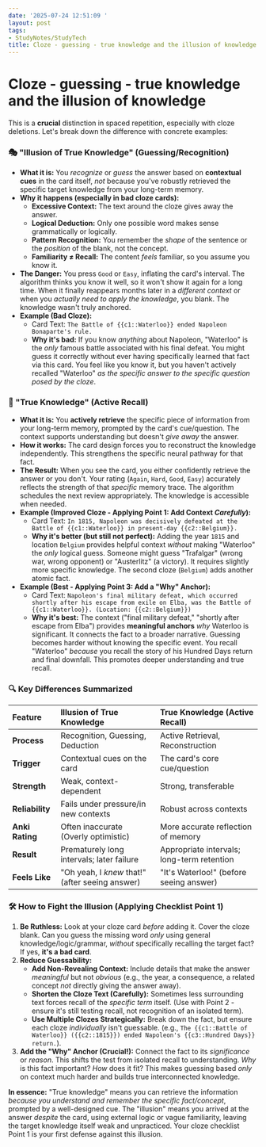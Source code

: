 ```yaml
---
date: '2025-07-24 12:51:09 '
layout: post
tags:
- StudyNotes/StudyTech
title: Cloze - guessing - true knowledge and the illusion of knowledge
---
```


# Cloze - guessing - true knowledge and the illusion of knowledge

This is a **crucial** distinction in spaced repetition, especially with cloze deletions. Let's break down the difference with concrete examples:

### 🎭 "Illusion of True Knowledge" (Guessing/Recognition)
*   **What it is:** You *recognize* or *guess* the answer based on **contextual cues** in the card itself, *not* because you've robustly retrieved the specific target knowledge from your long-term memory.
*   **Why it happens (especially in bad cloze cards):**
    *   **Excessive Context:** The text around the cloze gives away the answer.
    *   **Logical Deduction:** Only one possible word makes sense grammatically or logically.
    *   **Pattern Recognition:** You remember the *shape* of the sentence or the *position* of the blank, not the concept.
    *   **Familiarity ≠ Recall:** The content *feels* familiar, so you assume you know it.
*   **The Danger:** You press `Good` or `Easy`, inflating the card's interval. The algorithm thinks you know it well, so it won't show it again for a long time. When it finally reappears months later in a *different context* or when you *actually need to apply the knowledge*, you blank. The knowledge wasn't truly anchored.
*   **Example (Bad Cloze):**
    *   Card Text: `The Battle of {{c1::Waterloo}} ended Napoleon Bonaparte's rule.`
    *   **Why it's bad:** If you know *anything* about Napoleon, "Waterloo" is the *only* famous battle associated with his final defeat. You might guess it correctly without ever having specifically learned that fact via this card. You feel like you know it, but you haven't actively recalled "Waterloo" *as the specific answer to the specific question posed by the cloze*.

### 🧠 "True Knowledge" (Active Recall)
*   **What it is:** You **actively retrieve** the specific piece of information from your long-term memory, prompted by the card's cue/question. The context supports understanding but doesn't *give away* the answer.
*   **How it works:** The card design forces you to reconstruct the knowledge independently. This strengthens the specific neural pathway for that fact.
*   **The Result:** When you see the card, you either confidently retrieve the answer or you don't. Your rating (`Again`, `Hard`, `Good`, `Easy`) accurately reflects the strength of that *specific* memory trace. The algorithm schedules the next review appropriately. The knowledge is accessible when needed.
*   **Example (Improved Cloze - Applying Point 1: Add Context *Carefully*):**
    *   Card Text: `In 1815, Napoleon was decisively defeated at the Battle of {{c1::Waterloo}} in present-day {{c2::Belgium}}.`
    *   **Why it's better (but still not perfect):** Adding the year `1815` and location `Belgium` provides helpful context *without* making "Waterloo" the *only* logical guess. Someone might guess "Trafalgar" (wrong war, wrong opponent) or "Austerlitz" (a victory). It requires slightly more specific knowledge. The second cloze (`Belgium`) adds another atomic fact.
*   **Example (Best - Applying Point 3: Add a "Why" Anchor):**
    *   Card Text: `Napoleon's final military defeat, which occurred shortly after his escape from exile on Elba, was the Battle of {{c1::Waterloo}}. (Location: {{c2::Belgium}})`
    *   **Why it's best:** The context ("final military defeat," "shortly after escape from Elba") provides **meaningful anchors** *why* Waterloo is significant. It connects the fact to a broader narrative. Guessing becomes harder without knowing the specific event. You recall "Waterloo" *because* you recall the story of his Hundred Days return and final downfall. This promotes deeper understanding and true recall.

### 🔍 Key Differences Summarized

| Feature          | Illusion of True Knowledge          | True Knowledge (Active Recall)       |
| :--------------- | :---------------------------------- | :----------------------------------- |
| **Process**      | Recognition, Guessing, Deduction    | Active Retrieval, Reconstruction     |
| **Trigger**      | Contextual cues on the card         | The card's core cue/question         |
| **Strength**     | Weak, context-dependent             | Strong, transferable                 |
| **Reliability**  | Fails under pressure/in new contexts | Robust across contexts               |
| **Anki Rating**  | Often inaccurate (Overly optimistic) | More accurate reflection of memory |
| **Result**       | Prematurely long intervals; later failure | Appropriate intervals; long-term retention |
| **Feels Like**   | "Oh yeah, I *knew* that!" (after seeing answer) | "It's Waterloo!" (before seeing answer) |

### 🛠 How to Fight the Illusion (Applying Checklist Point 1)
1.  **Be Ruthless:** Look at your cloze card *before* adding it. Cover the cloze blank. Can you guess the missing word *only* using general knowledge/logic/grammar, *without* specifically recalling the target fact? If yes, **it's a bad card**.
2.  **Reduce Guessability:**
    *   **Add Non-Revealing Context:** Include details that make the answer *meaningful* but not *obvious* (e.g., the year, a consequence, a related concept *not* directly giving the answer away).
    *   **Shorten the Cloze Text (Carefully):** Sometimes less surrounding text forces recall of the *specific term* itself. (Use with Point 2 - ensure it's still testing recall, not recognition of an isolated term).
    *   **Use Multiple Clozes Strategically:** Break down the fact, but ensure each cloze *individually* isn't guessable. (e.g., `The {{c1::Battle of Waterloo}} ({{c2::1815}}) ended Napoleon's {{c3::Hundred Days}} return.`).
3.  **Add the "Why" Anchor (Crucial!):** Connect the fact to its *significance* or *reason*. This shifts the test from isolated recall to understanding. *Why* is this fact important? *How* does it fit? This makes guessing based *only* on context much harder and builds true interconnected knowledge.

**In essence:** "True knowledge" means you can retrieve the information *because you understand and remember the specific fact/concept*, prompted by a well-designed cue. The "illusion" means you arrived at the answer *despite* the card, using external logic or vague familiarity, leaving the target knowledge itself weak and unpracticed. Your cloze checklist Point 1 is your first defense against this illusion.